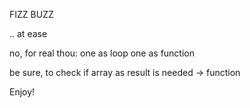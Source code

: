 
FIZZ BUZZ

.. at ease

no, for real thou: 
one as loop
one as function

be sure, to check if array as result is needed -> function


Enjoy!
